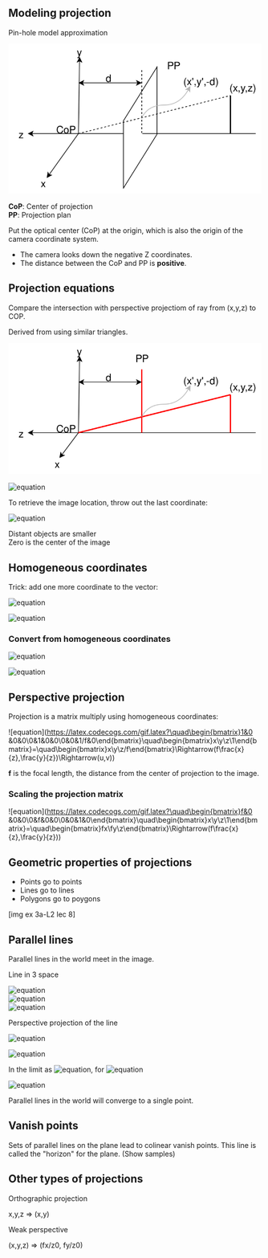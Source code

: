 ## Modeling projection

Pin-hole model approximation

![](assets/projection_model.svg)

**CoP**: Center of projection  
**PP**: Projection plan

Put the optical center (CoP) at the origin, which is also the origin of the camera coordinate system.
* The camera looks down the negative Z coordinates.
* The distance between the CoP and PP is **positive**.

## Projection equations

Compare the intersection with perspective projectiom of ray from (x,y,z) to COP.

Derived from using similar triangles.

![](assets/projection_model_triangles.svg)

![equation](https://latex.codecogs.com/gif.latex?(x,y,z)\rightarrow(-d\frac{x}{z},-d\frac{y}{z},-d))

To retrieve the image location, throw out the last coordinate:

![equation](https://latex.codecogs.com/gif.latex?(x',y')\rightarrow(-d\frac{x}{z},-d\frac{y}{z}))

Distant objects are smaller  
Zero is the center of the image 

## Homogeneous coordinates

Trick: add one more coordinate to the vector:

![equation](https://latex.codecogs.com/gif.latex?(x,y)\Rightarrow\quad\begin{bmatrix}x\\y\\1\end{bmatrix})

![equation](https://latex.codecogs.com/gif.latex?(x,y,z)\Rightarrow\quad\begin{bmatrix}x\\y\\z\\1\end{bmatrix})

### Convert from homogeneous coordinates

![equation](https://latex.codecogs.com/gif.latex?2D\quad\begin{bmatrix}x\\y\\w\end{bmatrix}\Rightarrow(x/w,y/w))

![equation](https://latex.codecogs.com/gif.latex?3D\quad\begin{bmatrix}x\\y\\z\\w\end{bmatrix}\Rightarrow(x/w,y/w,z/w))

## Perspective projection

Projection is a matrix multiply using homogeneous coordinates:

![equation](https://latex.codecogs.com/gif.latex?\quad\begin{bmatrix}1&0 &0&0\\0&1&0&0\\0&0&1/f&0\end{bmatrix}\quad\begin{bmatrix}x\\y\\z\\1\end{bmatrix}=\quad\begin{bmatrix}x\\y\\z/f\end{bmatrix}\Rightarrow(f\frac{x}{z},\frac{y}{z})\Rightarrow(u,v))

**f** is the focal length, the distance from the center of projection to the image.

### Scaling the projection matrix

![equation](https://latex.codecogs.com/gif.latex?\quad\begin{bmatrix}f&0 &0&0\\0&f&0&0\\0&0&1&0\end{bmatrix}\quad\begin{bmatrix}x\\y\\z\\1\end{bmatrix}=\quad\begin{bmatrix}fx\\fy\\z\end{bmatrix}\Rightarrow(f\frac{x}{z},\frac{y}{z}))

## Geometric properties of projections

* Points go to points
* Lines go to lines
* Polygons go to poygons

[img ex 3a-L2 lec 8]

## Parallel lines

Parallel lines in the world meet in the image.

Line in 3 space

![equation](https://latex.codecogs.com/gif.latex?x(t)=x_{0}+at)  
![equation](https://latex.codecogs.com/gif.latex?y(t)=y_{0}+bt)  
![equation](https://latex.codecogs.com/gif.latex?z(t)=z_{0}+ct)

Perspective projection of the line

![equation](https://latex.codecogs.com/gif.latex?x'(t)=f\frac{x}{z}=\frac{f(x_0+at)}{z_o+ct})

![equation](https://latex.codecogs.com/gif.latex?y'(t)=f\frac{y}{z}=\frac{f(y_0+bt)}{z_o+ct})

In the limit as ![equation](https://latex.codecogs.com/gif.latex?t\rightarrow\pm\infty), for ![equation](https://latex.codecogs.com/gif.latex?c\neq0)


![equation](https://latex.codecogs.com/gif.latex?x'(t)\rightarrow\frac{fa}{c},y'(t)\rightarrow\frac{fb}{c})

Parallel lines in the world will converge to a single point.

## Vanish points

Sets of parallel lines on the plane lead to colinear vanish points. This line is called the "horizon" for the plane.
(Show samples)

## Other types of projections

Orthographic projection

x,y,z => (x,y)

Weak perspective

(x,y,z) => (fx/z0, fy/z0)